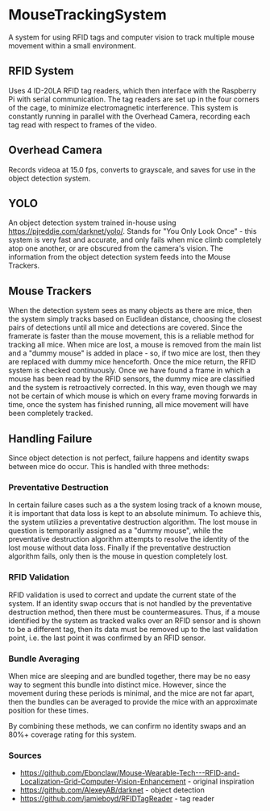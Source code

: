 # MouseTrackingSystem
A system for using RFID tags and computer vision to track multiple mouse movement within a small environment.

## RFID System
Uses 4 ID-20LA RFID tag readers, which then interface with the Raspberry Pi with serial communication.
The tag readers are set up in the four corners of the cage, to minimize electromagnetic interference. This system is constantly running in parallel with the Overhead Camera, recording each tag read with respect to frames of the video.

## Overhead Camera
Records videoa at 15.0 fps, converts to grayscale, and saves for use in the object detection system.


## YOLO
An object detection system trained in-house using https://pjreddie.com/darknet/yolo/. Stands for "You Only Look Once" - this system is very fast and accurate, and only fails when mice climb completely atop one another, or are obscured from the camera's vision. The information from the object detection system feeds into the Mouse Trackers.

## Mouse Trackers
When the detection system sees as many objects as there are mice, then the system simply tracks based on Euclidean distance, choosing the closest pairs of detections until all mice and detections are covered. Since the framerate is faster than the mouse movement, this is a reliable method for tracking all mice. When mice are lost, a mouse is removed from the main list and a "dummy mouse" is added in place - so, if two mice are lost, then they are replaced with dummy mice henceforth. Once the mice return, the RFID system is checked continuously. Once we have found a frame in which a mouse has been read by the RFID sensors, the dummy mice are classified and the system is retroactively corrected. In this way, even though we may not be certain of which mouse is which on every frame moving forwards in time, once the system has finished running, all mice movement will have been completely tracked.

## Handling Failure
Since object detection is not perfect, failure happens and identity swaps between mice do occur. This is handled with three methods:

### Preventative Destruction
In certain failure cases such as a the system losing track of a known mouse, it is important that data loss is kept to an absolute minimum. To achieve this, the system utilizies a preventative destruction algorithm. The lost mouse in question is temporarily assigned as a "dummy mouse", while the preventative destruction algorithm attempts to resolve the identity of the lost mouse without data loss. Finally if the preventative destruction algorithm fails, only then is the mouse in question completely lost.

### RFID Validation
RFID validation is used to correct and update the current state of the system. If an identity swap occurs that is not handled by the preventative destruction method, then there must be countermeasures. Thus, if a mouse identified by the system as tracked walks over an RFID sensor and is shown to be a different tag, then its data must be removed up to the last validation point, i.e. the last point it was confirmed by an RFID sensor. 

### Bundle Averaging
When mice are sleeping and are bundled together, there may be no easy way to segment this bundle into distinct mice. However, since the movement during these periods is minimal, and the mice are not far apart, then the bundles can be averaged to provide the mice with an approximate position for these times.

By combining these methods, we can confirm no identity swaps and an 80%+ coverage rating for this system.

### Sources
- https://github.com/Ebonclaw/Mouse-Wearable-Tech---RFID-and-Localization-Grid-Computer-Vision-Enhancement - original inspiration
- https://github.com/AlexeyAB/darknet - object detection 
- https://github.com/jamieboyd/RFIDTagReader - tag reader
